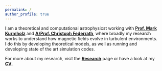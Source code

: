```yaml
---
permalink: /
author_profile: true
---
```


I am a theoretical and computational astrophysicst working with [**Prof. Mark Kurmholz**](https://www.mso.anu.edu.au/~krumholz/) and [**A/Prof. Christoph Federrath**](https://www.mso.anu.edu.au/~chfeder/), where broadly my research works to understand how magnetic fields evolve in turbulent environments. I do this by developing theoretical models, as well as running and developing state of the art simulation codes.

For more about my research, visit the [**Research**][1] page or have a look at my [**CV**](/assets/docs/NK_CV.pdf).

[1]: /research/